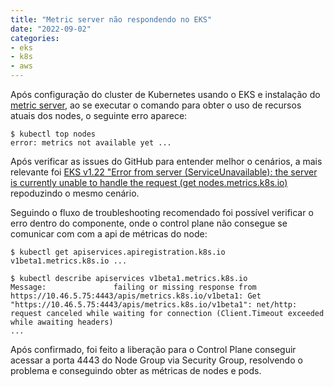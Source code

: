```yaml
---
title: "Metric server não respondendo no EKS"
date: "2022-09-02"
categories: 
- eks
- k8s
- aws
---
```


Após configuração do cluster de Kubernetes usando o EKS e instalação do [metric server](https://docs.aws.amazon.com/eks/latest/userguide/metrics-server.html), ao se executar o comando para obter o uso de recursos atuais dos nodes, o seguinte erro aparece:

```
$ kubectl top nodes
error: metrics not available yet ...
```

Após verificar as issues do GitHub para entender melhor o cenários, a mais relevante foi [EKS v1.22 "Error from server (ServiceUnavailable): the server is currently unable to handle the request (get nodes.metrics.k8s.io)](https://github.com/kubernetes-sigs/metrics-server/issues/1024) repoduzindo o mesmo cenário.

Seguindo o fluxo de troubleshooting recomendado foi possível verificar o erro dentro do componente, onde o control plane não consegue se comunicar com com a api de métricas do node:

```
$ kubectl get apiservices.apiregistration.k8s.io
v1beta1.metrics.k8s.io ...

$ kubectl describe apiservices v1beta1.metrics.k8s.io
Message:               failing or missing response from https://10.46.5.75:4443/apis/metrics.k8s.io/v1beta1: Get "https://10.46.5.75:4443/apis/metrics.k8s.io/v1beta1": net/http: request canceled while waiting for connection (Client.Timeout exceeded while awaiting headers)
...
```

Após confirmado, foi feito a liberação para o Control Plane conseguir acessar a porta 4443 do Node Group via Security Group, resolvendo o problema e conseguindo obter as métricas de nodes e pods.
